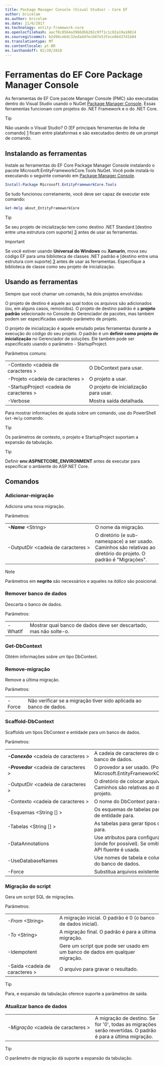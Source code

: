 ```yaml
---
title: Package Manager Console (Visual Studio) - Core EF
author: bricelam
ms.author: bricelam
ms.date: 11/6/2017
ms.technology: entity-framework-core
ms.openlocfilehash: aacf8c8564a3966db6202c9ff1c1c02a19a10814
ms.sourcegitcommit: b2d94cebdc32edad4fecb07e53fece66437d1b04
ms.translationtype: MT
ms.contentlocale: pt-BR
ms.lasthandoff: 02/28/2018
---
```

<a name="ef-core-package-manager-console-tools"></a>Ferramentas do EF Core Package Manager Console
=====================================
As ferramentas de EF Core pacote Manager Console (PMC) são executadas dentro do Visual Studio usando o NuGet [Package Manager Console][2].
Essas ferramentas funcionam com projetos do .NET Framework e o do .NET Core.

> [!TIP]
> Não usando o Visual Studio? O [EF principais ferramentas de linha de comando] [ 1] ficam entre plataformas e são executados dentro de um prompt de comando.

<a name="installing-the-tools"></a>Instalando as ferramentas
--------------------
Instale as ferramentas do EF Core Package Manager Console instalando o pacote Microsoft.EntityFrameworkCore.Tools NuGet.
Você pode instalá-lo executando o seguinte comando em [Package Manager Console][2].

``` powershell
Install-Package Microsoft.EntityFrameworkCore.Tools
```

Se tudo funcionou corretamente, você deve ser capaz de executar este comando:

``` powershell
Get-Help about_EntityFrameworkCore
```
> [!TIP]
> Se seu projeto de inicialização tem como destino .NET Standard [destino entre uma estrutura com suporte] [ 3] antes de usar as ferramentas.

> [!IMPORTANT]
> Se você estiver usando **Universal do Windows** ou **Xamarin**, mova seu código EF para uma biblioteca de classes .NET padrão e [destino entre uma estrutura com suporte] [ 3] antes de usar as ferramentas. Especifique a biblioteca de classe como seu projeto de inicialização.

<a name="using-the-tools"></a>Usando as ferramentas
---------------
Sempre que você chamar um comando, há dois projetos envolvidas:

O projeto de destino é aquele ao qual todos os arquivos são adicionados (ou, em alguns casos, removidos). O projeto de destino padrão é a **projeto padrão** selecionado no Console do Gerenciador de pacotes, mas também podem ser especificadas usando-parâmetro de projeto.

O projeto de inicialização é aquele emulado pelas ferramentas durante a execução do código do seu projeto. O padrão é um **definir como projeto de inicialização** no Gerenciador de soluções. Ele também pode ser especificado usando o parâmetro - StartupProject.

Parâmetros comuns:

|                           |                             |
|:--------------------------|:----------------------------|
| -Contexto \<cadeia de caracteres >        | O DbContext para usar.       |
| -Projeto \<cadeia de caracteres >        | O projeto a usar.         |
| -StartupProject \<cadeia de caracteres > | O projeto de inicialização para usar. |
| -Verbose                  | Mostra saída detalhada.        |

Para mostrar informações de ajuda sobre um comando, use do PowerShell `Get-Help` comando.

> [!TIP]
> Os parâmetros de contexto, o projeto e StartupProject suportam a expansão da tabulação.

> [!TIP]
> Definir **env:ASPNETCORE_ENVIRONMENT** antes de executar para especificar o ambiente do ASP.NET Core.

<a name="commands"></a>Comandos
--------

### <a name="add-migration"></a>Adicionar-migração

Adiciona uma nova migração.

Parâmetros:

|                                   |                                                                                                                  |
|:----------------------------------|:-----------------------------------------------------------------------------------------------------------------|
| ***-Name*** \<String>             | O nome da migração.                                                                                       |
| <nobr>-OutputDir \<cadeia de caracteres ></nobr> | O diretório (e sub-namespace) a ser usado. Caminhos são relativas ao diretório do projeto. O padrão é "Migrações". |

> [!NOTE]
> Parâmetros em **negrito** são necessários e aqueles na *itálico* são posicional.

### <a name="drop-database"></a>Remover banco de dados

Descarta o banco de dados.

Parâmetros:

|         |                                                          |
|:--------|:---------------------------------------------------------|
| -WhatIf | Mostrar qual banco de dados deve ser descartado, mas não solte-o. |

### <a name="get-dbcontext"></a>Get-DbContext

Obtém informações sobre um tipo DbContext.

### <a name="remove-migration"></a>Remove-migração

Remove a última migração.

Parâmetros:

|        |                                                                       |
|:-------|:----------------------------------------------------------------------|
| -Force | Não verificar se a migração tiver sido aplicada ao banco de dados. |

### <a name="scaffold-dbcontext"></a>Scaffold-DbContext

Scaffolds um tipos DbContext e entidade para um banco de dados.

Parâmetros:

|                                          |                                                                                                  |
|:-----------------------------------------|:-------------------------------------------------------------------------------------------------|
| <nobr>***-Conexão*** \<cadeia de caracteres ></nobr> | A cadeia de caracteres de conexão para o banco de dados.                                                           |
| ***-Provedor*** \<cadeia de caracteres >                | O provedor a ser usado. (Por exemplo Microsoft.EntityFrameworkCore.SqlServer)                              |
| -OutputDir \<cadeia de caracteres >                     | O diretório de colocar arquivos em. Caminhos são relativas ao diretório do projeto.                      |
| -Contexto \<cadeia de caracteres >                       | O nome do DbContext para gerar.                                                           |
| -Esquemas \<String [] >                     | Os esquemas de tabelas para gerar tipos de entidade para.                                              |
| -Tabelas \<String [] >                      | As tabelas para gerar tipos de entidade para.                                                         |
| -DataAnnotations                         | Use atributos para configurar o modelo (onde for possível). Se omitido, somente a API fluente é usada. |
| -UseDatabaseNames                        | Use nomes de tabela e coluna diretamente do banco de dados.                                           |
| -Force                                   | Substitua arquivos existentes.                                                                        |

### <a name="script-migration"></a>Migração do script

Gera um script SQL de migrações.

Parâmetros:

|                   |                                                                    |
|:------------------|:-------------------------------------------------------------------|
| *-From* \<String> | A migração inicial. O padrão é 0 (o banco de dados inicial).      |
| *-To* \<String>   | A migração final. O padrão é para a última migração.              |
| -Idempotent       | Gere um script que pode ser usado em um banco de dados em qualquer migração. |
| -Saída \<cadeia de caracteres > | O arquivo para gravar o resultado.                                   |

> [!TIP]
> Para, e expansão da tabulação oferece suporte a parâmetros de saída.

### <a name="update-database"></a>Atualizar banco de dados

|                                     |                                                                                                |
|:------------------------------------|:-----------------------------------------------------------------------------------------------|
| <nobr>*-Migração* \<cadeia de caracteres ></nobr> | A migração de destino. Se for '0', todas as migrações serão revertidas. O padrão é para a última migração. |

> [!TIP]
> O parâmetro de migração dá suporte a expansão da tabulação.


  [1]: dotnet.md
  [2]: https://docs.microsoft.com/nuget/tools/package-manager-console
  [3]: index.md#frameworks
